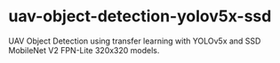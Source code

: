 # uav-object-detection-yolov5x-ssd
UAV Object Detection using transfer learning with YOLOv5x and SSD MobileNet V2 FPN-Lite 320x320 models.
